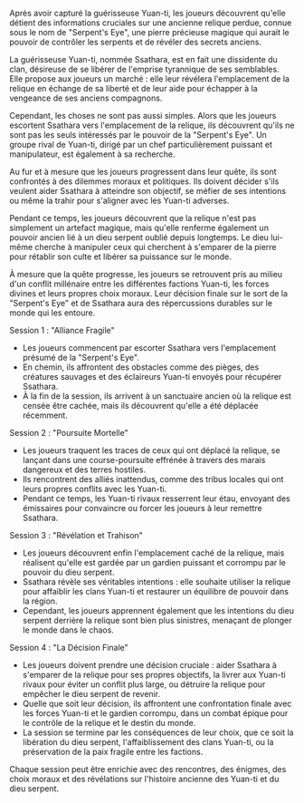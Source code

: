 Après avoir capturé la guérisseuse Yuan-ti, les joueurs découvrent qu'elle détient des informations cruciales sur une ancienne relique perdue, connue sous le nom de "Serpent's Eye", une pierre précieuse magique qui aurait le pouvoir de contrôler les serpents et de révéler des secrets anciens.

La guérisseuse Yuan-ti, nommée Ssathara, est en fait une dissidente du clan, désireuse de se libérer de l'emprise tyrannique de ses semblables. Elle propose aux joueurs un marché : elle leur révélera l'emplacement de la relique en échange de sa liberté et de leur aide pour échapper à la vengeance de ses anciens compagnons.

Cependant, les choses ne sont pas aussi simples. Alors que les joueurs escortent Ssathara vers l'emplacement de la relique, ils découvrent qu'ils ne sont pas les seuls intéressés par le pouvoir de la "Serpent's Eye". Un groupe rival de Yuan-ti, dirigé par un chef particulièrement puissant et manipulateur, est également à sa recherche.

Au fur et à mesure que les joueurs progressent dans leur quête, ils sont confrontés à des dilemmes moraux et politiques. Ils doivent décider s'ils veulent aider Ssathara à atteindre son objectif, se méfier de ses intentions ou même la trahir pour s'aligner avec les Yuan-ti adverses.

Pendant ce temps, les joueurs découvrent que la relique n'est pas simplement un artefact magique, mais qu'elle renferme également un pouvoir ancien lié à un dieu serpent oublié depuis longtemps. Le dieu lui-même cherche à manipuler ceux qui cherchent à s'emparer de la pierre pour rétablir son culte et libérer sa puissance sur le monde.

À mesure que la quête progresse, les joueurs se retrouvent pris au milieu d'un conflit millénaire entre les différentes factions Yuan-ti, les forces divines et leurs propres choix moraux. Leur décision finale sur le sort de la "Serpent's Eye" et de Ssathara aura des répercussions durables sur le monde qui les entoure.


Session 1 : "Alliance Fragile"

- Les joueurs commencent par escorter Ssathara vers l'emplacement présumé de la "Serpent's Eye".
- En chemin, ils affrontent des obstacles comme des pièges, des créatures sauvages et des éclaireurs Yuan-ti envoyés pour récupérer Ssathara.
- À la fin de la session, ils arrivent à un sanctuaire ancien où la relique est censée être cachée, mais ils découvrent qu'elle a été déplacée récemment.

Session 2 : "Poursuite Mortelle"

- Les joueurs traquent les traces de ceux qui ont déplacé la relique, se lançant dans une course-poursuite effrénée à travers des marais dangereux et des terres hostiles.
- Ils rencontrent des alliés inattendus, comme des tribus locales qui ont leurs propres conflits avec les Yuan-ti.
- Pendant ce temps, les Yuan-ti rivaux resserrent leur étau, envoyant des émissaires pour convaincre ou forcer les joueurs à leur remettre Ssathara.

Session 3 : "Révélation et Trahison"

- Les joueurs découvrent enfin l'emplacement caché de la relique, mais réalisent qu'elle est gardée par un gardien puissant et corrompu par le pouvoir du dieu serpent.
- Ssathara révèle ses véritables intentions : elle souhaite utiliser la relique pour affaiblir les clans Yuan-ti et restaurer un équilibre de pouvoir dans la région.
- Cependant, les joueurs apprennent également que les intentions du dieu serpent derrière la relique sont bien plus sinistres, menaçant de plonger le monde dans le chaos.

Session 4 : "La Décision Finale"

- Les joueurs doivent prendre une décision cruciale : aider Ssathara à s'emparer de la relique pour ses propres objectifs, la livrer aux Yuan-ti rivaux pour éviter un conflit plus large, ou détruire la relique pour empêcher le dieu serpent de revenir.
- Quelle que soit leur décision, ils affrontent une confrontation finale avec les forces Yuan-ti et le gardien corrompu, dans un combat épique pour le contrôle de la relique et le destin du monde.
- La session se termine par les conséquences de leur choix, que ce soit la libération du dieu serpent, l'affaiblissement des clans Yuan-ti, ou la préservation de la paix fragile entre les factions.

Chaque session peut être enrichie avec des rencontres, des énigmes, des choix moraux et des révélations sur l'histoire ancienne des Yuan-ti et du dieu serpent.